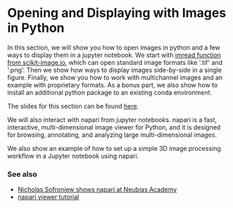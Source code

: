 # Opening and Displaying with Images in Python

In this section, we will show you how to open images in python and a few ways to display them in a jupyter notebook. We start with [imread function from scikit-image.io](https://scikit-image.org/docs/stable/api/skimage.io.html#skimage.io.imread), which can open standard image formats like '.tif' and '.png'. Then we show how ways to display images side-by-side in a single figure. Finally, we show you how to work with multichannel images and an example with proprietary formats. As a bonus part, we also show how to install an additional python package to an existing conda environment.

The slides for this section can be found [here](https://github.com/BiAPoL/Image-data-science-with-Python-and-Napari-EPFL2022/raw/main/docs/day2b_Working_with_Images/Reading%20and%20Visualizing%20Images.pdf).

We will also interact with napari from jupyter notebooks. napari is a fast, interactive, multi-dimensional image viewer for Python, and it is designed for browsing, annotating, and analyzing large multi-dimensional images.

We also show an example of how to set up a simple 3D image processing workflow in a Jupyter notebook using napari.

### See also

* [Nicholas Sofroniew shows napari at Neubias Academy](https://www.youtube.com/watch?v=VgvDSq5aCDQ)
* [napari viewer tutorial](https://napari.org/stable/tutorials/fundamentals/viewer.html)